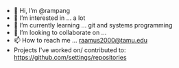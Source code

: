 - 👋 Hi, I’m @rampang
- 👀 I’m interested in ... a lot 
- 🌱 I’m currently learning ... git and systems programming
- 💞️ I’m looking to collaborate on ... 
- 📫 How to reach me ... raamus2000@tamu.edu
- Projects I've worked on/ contributed to: https://github.com/settings/repositories

<!---
rampang/rampang is a ✨ special ✨ repository because its `README.md` (this file) appears on your GitHub profile.
You can click the Preview link to take a look at your changes.
--->
